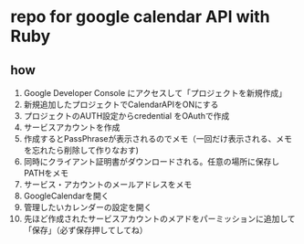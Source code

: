 # repo for google calendar API  with Ruby

## how

1. Google Developer Console にアクセスして「プロジェクトを新規作成」
2. 新規追加したプロジェクトでCalendarAPIをONにする
3. プロジェクトのAUTH設定からcredential をOAuthで作成
4. サービスアカウントを作成
5. 作成するとPassPhraseが表示されるのでメモ（一回だけ表示される、メモを忘れたら削除して作りなおす)
6. 同時にクライアント証明書がダウンロードされる。任意の場所に保存しPATHをメモ
7. サービス・アカウントのメールアドレスをメモ
8. GoogleCalendarを開く
9. 管理したいカレンダーの設定を開く
10. 先ほど作成されたサービスアカウントのメアドをパーミッションに追加して「保存」（必ず保存押してしてね）
